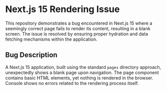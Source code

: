 # Next.js 15 Rendering Issue

This repository demonstrates a bug encountered in Next.js 15 where a seemingly correct page fails to render its content, resulting in a blank screen.  The issue is resolved by ensuring proper hydration and data fetching mechanisms within the application.

## Bug Description

A Next.js 15 application, built using the standard `pages` directory approach, unexpectedly shows a blank page upon navigation.  The page component contains basic HTML elements, yet nothing is rendered in the browser.  Console shows no errors related to the rendering process itself.